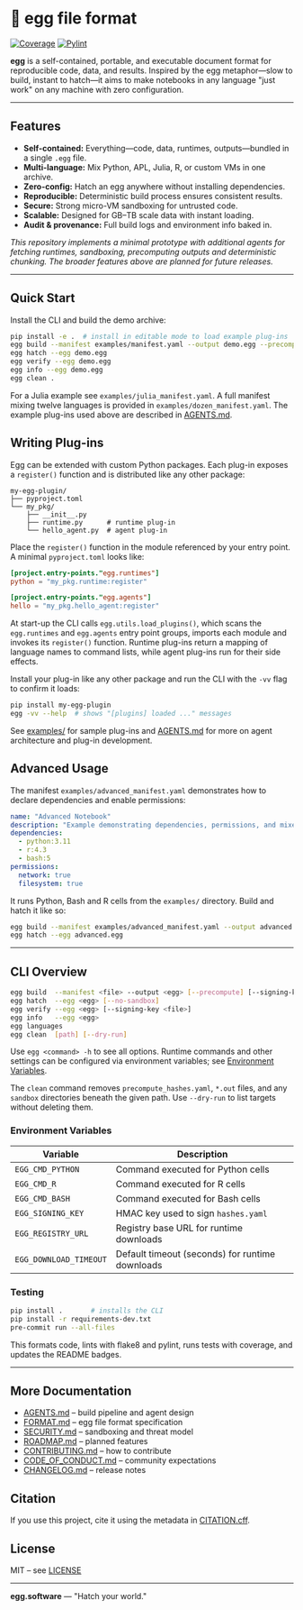# 🥚 egg file format


[![Coverage](https://img.shields.io/badge/coverage-99%25-cyan)](https://img.shields.io)
[![Pylint](https://img.shields.io/badge/pylint-9.43%2F10-green)](https://pylint.pycqa.org/)

**egg** is a self-contained, portable, and executable document format for reproducible code, data, and results. Inspired by the egg metaphor—slow to build, instant to hatch—it aims to make notebooks in any language "just work" on any machine with zero configuration.

---

## Features

- **Self-contained:** Everything—code, data, runtimes, outputs—bundled in a single `.egg` file.
- **Multi-language:** Mix Python, APL, Julia, R, or custom VMs in one archive.
- **Zero-config:** Hatch an egg anywhere without installing dependencies.
- **Reproducible:** Deterministic build process ensures consistent results.
- **Secure:** Strong micro-VM sandboxing for untrusted code.
- **Scalable:** Designed for GB–TB scale data with instant loading.
- **Audit & provenance:** Full build logs and environment info baked in.

*This repository implements a minimal prototype with additional agents for fetching runtimes, sandboxing, precomputing outputs and deterministic chunking. The broader features above are planned for future releases.*

---

## Quick Start

Install the CLI and build the demo archive:

```bash
pip install -e .  # install in editable mode to load example plug-ins
egg build --manifest examples/manifest.yaml --output demo.egg --precompute
egg hatch --egg demo.egg
egg verify --egg demo.egg
egg info --egg demo.egg
egg clean .
```

For a Julia example see `examples/julia_manifest.yaml`.
A full manifest mixing twelve languages is provided in `examples/dozen_manifest.yaml`.
The example plug-ins used above are described in [AGENTS.md](AGENTS.md#plug-in-development).

## Writing Plug-ins

Egg can be extended with custom Python packages. Each plug-in exposes a
`register()` function and is distributed like any other package:

```
my-egg-plugin/
├── pyproject.toml
└── my_pkg/
    ├── __init__.py
    ├── runtime.py      # runtime plug-in
    └── hello_agent.py  # agent plug-in
```

Place the `register()` function in the module referenced by your entry
point. A minimal `pyproject.toml` looks like:

```toml
[project.entry-points."egg.runtimes"]
python = "my_pkg.runtime:register"

[project.entry-points."egg.agents"]
hello = "my_pkg.hello_agent:register"
```

At start-up the CLI calls `egg.utils.load_plugins()`, which scans the
`egg.runtimes` and `egg.agents` entry point groups, imports each module
and invokes its `register()` function. Runtime plug-ins return a mapping
of language names to command lists, while agent plug-ins run for their
side effects.

Install your plug-in like any other package and run the CLI with the
`-vv` flag to confirm it loads:

```bash
pip install my-egg-plugin
egg -vv --help  # shows "[plugins] loaded ..." messages
```

See [examples/](examples/) for sample plug-ins and
[AGENTS.md](AGENTS.md#plug-in-development) for more on agent architecture
and plug-in development.

## Advanced Usage

The manifest `examples/advanced_manifest.yaml` demonstrates how to
declare dependencies and enable permissions:

```yaml
name: "Advanced Notebook"
description: "Example demonstrating dependencies, permissions, and mixed languages"
dependencies:
  - python:3.11
  - r:4.3
  - bash:5
permissions:
  network: true
  filesystem: true
```

It runs Python, Bash and R cells from the `examples/` directory. Build
and hatch it like so:

```bash
egg build --manifest examples/advanced_manifest.yaml --output advanced.egg --precompute
egg hatch --egg advanced.egg
```

---

## CLI Overview

```bash
egg build  --manifest <file> --output <egg> [--precompute] [--signing-key <file>]
egg hatch  --egg <egg> [--no-sandbox]
egg verify --egg <egg> [--signing-key <file>]
egg info   --egg <egg>
egg languages
egg clean  [path] [--dry-run]
```

Use `egg <command> -h` to see all options. Runtime commands and other settings can be configured via environment variables; see [Environment Variables](#environment-variables).

The `clean` command removes `precompute_hashes.yaml`, `*.out` files, and any `sandbox` directories beneath the given path. Use `--dry-run` to list targets without deleting them.

### Environment Variables

| Variable | Description |
|----------|-------------|
| `EGG_CMD_PYTHON` | Command executed for Python cells |
| `EGG_CMD_R` | Command executed for R cells |
| `EGG_CMD_BASH` | Command executed for Bash cells |
| `EGG_SIGNING_KEY` | HMAC key used to sign `hashes.yaml` |
| `EGG_REGISTRY_URL` | Registry base URL for runtime downloads |
| `EGG_DOWNLOAD_TIMEOUT` | Default timeout (seconds) for runtime downloads |

### Testing

```bash
pip install .       # installs the CLI
pip install -r requirements-dev.txt
pre-commit run --all-files
```
This formats code, lints with flake8 and pylint, runs tests with coverage,
and updates the README badges.

---

## More Documentation

- [AGENTS.md](AGENTS.md) – build pipeline and agent design
- [FORMAT.md](FORMAT.md) – egg file format specification
- [SECURITY.md](SECURITY.md) – sandboxing and threat model
- [ROADMAP.md](ROADMAP.md) – planned features
- [CONTRIBUTING.md](CONTRIBUTING.md) – how to contribute
- [CODE_OF_CONDUCT.md](CODE_OF_CONDUCT.md) – community expectations
- [CHANGELOG.md](CHANGELOG.md) – release notes

## Citation

If you use this project, cite it using the metadata in [CITATION.cff](CITATION.cff).

## License

MIT – see [LICENSE](LICENSE)

---

**egg.software** — "Hatch your world."
